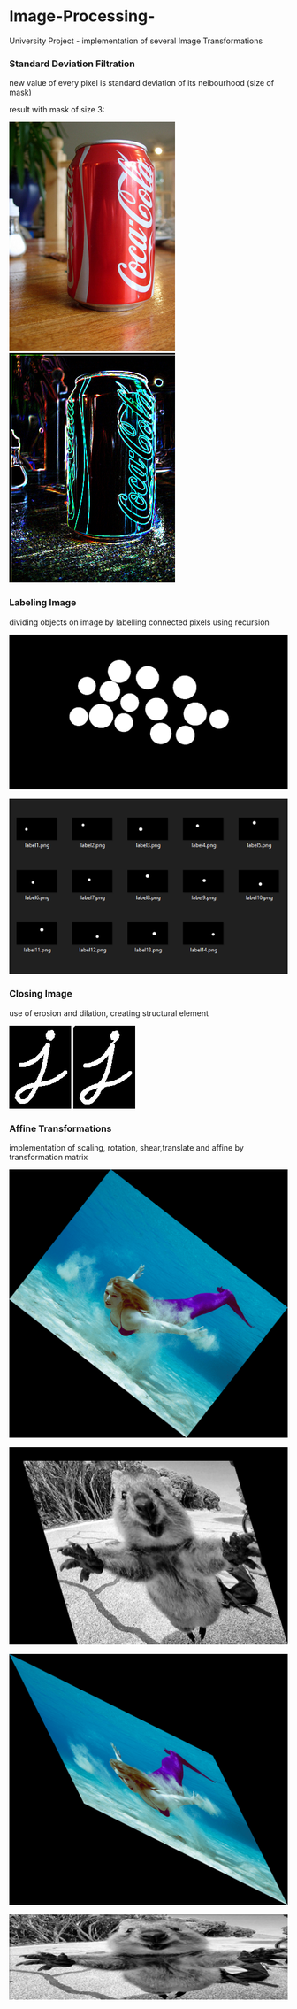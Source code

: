 # Image-Processing-
University Project - implementation of several Image Transformations 

### Standard Deviation Filtration
new value of every pixel is standard deviation of its neibourhood (size of mask)

result with mask of size 3: 

![](outputs/coke.jpg)                        ![](outputs/other/coke&#32;stdfilt.png)


### Labeling Image
dividing objects on image by labelling connected pixels using recursion

![](outputs/dots.png)

![](outputs/sprawozdanie/labels.png)

### Closing Image 
use of erosion and dilation, creating structural element

![](outputs/i.png)                       ![](outputs/other/close10_45.png)

### Affine Transformations

implementation of scaling, rotation, shear,translate and affine by transformation matrix

![](outputs/other/38st.png)

![](outputs/other/matrix2.png)

![](outputs/other/shear0.5.png)

![](outputs/other/072.png)


